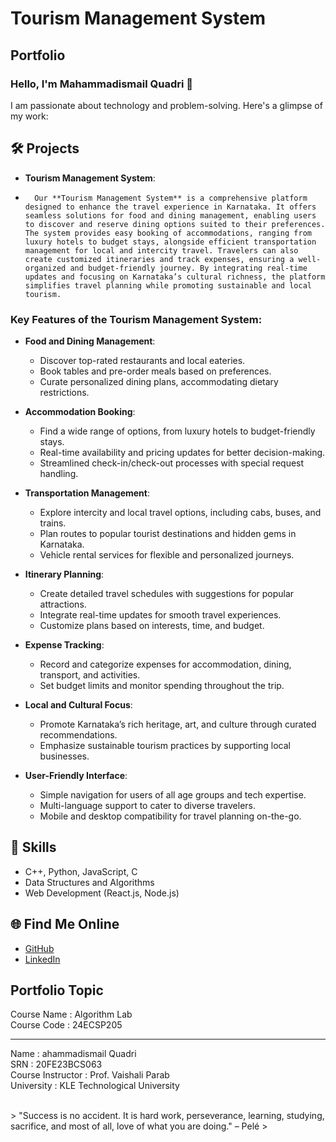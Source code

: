 # Tourism Management System

## Portfolio

### Hello, I'm **Mahammadismail Quadri** 👋

I am passionate about technology and problem-solving. Here's a glimpse of my work:

## 🛠️ Projects
- **Tourism Management System**: 
-       Our **Tourism Management System** is a comprehensive platform designed to enhance the travel experience in Karnataka. It offers seamless solutions for food and dining management, enabling users to discover and reserve dining options suited to their preferences. The system provides easy booking of accommodations, ranging from luxury hotels to budget stays, alongside efficient transportation management for local and intercity travel. Travelers can also create customized itineraries and track expenses, ensuring a well-organized and budget-friendly journey. By integrating real-time updates and focusing on Karnataka’s cultural richness, the platform simplifies travel planning while promoting sustainable and local tourism.

### Key Features of the Tourism Management System:  

- **Food and Dining Management**:  
  - Discover top-rated restaurants and local eateries.  
  - Book tables and pre-order meals based on preferences.  
  - Curate personalized dining plans, accommodating dietary restrictions.  

- **Accommodation Booking**:  
  - Find a wide range of options, from luxury hotels to budget-friendly stays.  
  - Real-time availability and pricing updates for better decision-making.  
  - Streamlined check-in/check-out processes with special request handling.  

- **Transportation Management**:  
  - Explore intercity and local travel options, including cabs, buses, and trains.  
  - Plan routes to popular tourist destinations and hidden gems in Karnataka.  
  - Vehicle rental services for flexible and personalized journeys.  

- **Itinerary Planning**:  
  - Create detailed travel schedules with suggestions for popular attractions.  
  - Integrate real-time updates for smooth travel experiences.  
  - Customize plans based on interests, time, and budget.  

- **Expense Tracking**:  
  - Record and categorize expenses for accommodation, dining, transport, and activities.  
  - Set budget limits and monitor spending throughout the trip.  

- **Local and Cultural Focus**:  
  - Promote Karnataka’s rich heritage, art, and culture through curated recommendations.  
  - Emphasize sustainable tourism practices by supporting local businesses.  

- **User-Friendly Interface**:  
  - Simple navigation for users of all age groups and tech expertise.  
  - Multi-language support to cater to diverse travelers.  
  - Mobile and desktop compatibility for travel planning on-the-go.  



## 🚀 Skills
- C++, Python, JavaScript, C
- Data Structures and Algorithms
- Web Development (React.js, Node.js)

## 🌐 Find Me Online
- [GitHub](https://github.com/Muhammad-ismail-21)
- [LinkedIn](https://www.linkedin.com/in/muhammad-ismail-quadri-5357a12a9/)

## Portfolio Topic

<dl>
<dt>Course Name : Algorithm Lab</dt>
<dt>Course Code : 24ECSP205</dt>
<hr>
<dt>Name : ahammadismail Quadri</dt>
<dt>SRN : 20FE23BCS063</dt>
<dt>Course Instructor : Prof. Vaishali Parab</dt>
<dt>University : KLE Technological University</dt>
</dl>

<br> 
> "Success is no accident. It is hard work, perseverance, learning, studying, sacrifice, and most of all, love of what you are doing." – Pelé
>
